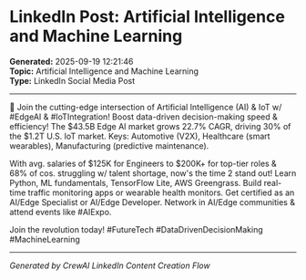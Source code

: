 # LinkedIn Post: Artificial Intelligence and Machine Learning

**Generated:** 2025-09-19 12:21:46  
**Topic:** Artificial Intelligence and Machine Learning  
**Type:** LinkedIn Social Media Post

---

🚀 Join the cutting-edge intersection of Artificial Intelligence (AI) & IoT w/ #EdgeAI & #IoTIntegration! Boost data-driven decision-making speed & efficiency! The $43.5B Edge AI market grows 22.7% CAGR, driving 30% of the $1.2T U.S. IoT market. Keys: Automotive (V2X), Healthcare (smart wearables), Manufacturing (predictive maintenance).

With avg. salaries of $125K for Engineers to $200K+ for top-tier roles & 68% of cos. struggling w/ talent shortage, now's the time 2 stand out! Learn Python, ML fundamentals, TensorFlow Lite, AWS Greengrass. Build real-time traffic monitoring apps or wearable health monitors. Get certified as an AI/Edge Specialist or AI/Edge Developer. Network in AI/Edge communities & attend events like #AIExpo.

Join the revolution today! #FutureTech #DataDrivenDecisionMaking #MachineLearning

---

*Generated by CrewAI LinkedIn Content Creation Flow*
